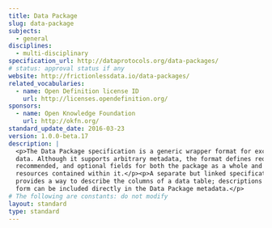 ```yaml
---
title: Data Package
slug: data-package
subjects:
  - general
disciplines:
  - multi-disciplinary
specification_url: http://dataprotocols.org/data-packages/
# status: approval status if any
website: http://frictionlessdata.io/data-packages/
related_vocabularies:
  - name: Open Definition license ID
    url: http://licenses.opendefinition.org/
sponsors:
  - name: Open Knowledge Foundation
    url: http://okfn.org/
standard_update_date: 2016-03-23
version: 1.0.0-beta.17
description: |
  <p>The Data Package specification is a generic wrapper format for exchanging
  data. Although it supports arbitrary metadata, the format defines required,
  recommended, and optional fields for both the package as a whole and the
  resources contained within it.</p><p>A separate but linked specification
  provides a way to describe the columns of a data table; descriptions of this
  form can be included directly in the Data Package metadata.</p>
# The following are constants: do not modify
layout: standard
type: standard
---
```


